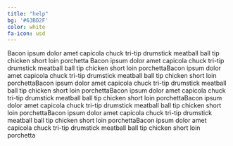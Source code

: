 ```yaml
---
title: "help"
bg: '#63BD2F'
color: white
fa-icon: usd
---
```


Bacon ipsum dolor amet capicola chuck tri-tip drumstick meatball ball tip chicken short loin porchetta Bacon ipsum dolor amet capicola chuck tri-tip drumstick meatball ball tip chicken short loin porchettaBacon ipsum dolor amet capicola chuck tri-tip drumstick meatball ball tip chicken short loin porchettaBacon ipsum dolor amet capicola chuck tri-tip drumstick meatball ball tip chicken short loin porchettaBacon ipsum dolor amet capicola chuck tri-tip drumstick meatball ball tip chicken short loin porchettaBacon ipsum dolor amet capicola chuck tri-tip drumstick meatball ball tip chicken short loin porchettaBacon ipsum dolor amet capicola chuck tri-tip drumstick meatball ball tip chicken short loin porchettaBacon ipsum dolor amet capicola chuck tri-tip drumstick meatball ball tip chicken short loin porchetta



